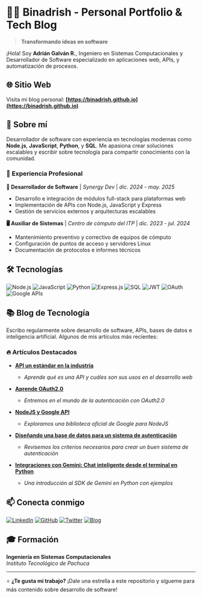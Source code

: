 # 👨‍💻 Binadrish - Personal Portfolio & Tech Blog

> **Transformando ideas en software**

¡Hola! Soy **Adrián Galván R.**, Ingeniero en Sistemas Computacionales y Desarrollador de Software especializado en aplicaciones web, APIs, y automatización de procesos.

## 🌐 Sitio Web

Visita mi blog personal: **[https://binadrish.github.io](https://binadrish.github.io)**

## 🚀 Sobre mí

Desarrollador de software con experiencia en tecnologías modernas como **Node.js**, **JavaScript**, **Python**, y **SQL**. Me apasiona crear soluciones escalables y escribir sobre tecnología para compartir conocimiento con la comunidad.

### 💼 Experiencia Profesional

**🔧 Desarrollador de Software** | *Synergy Dev* | *dic. 2024 - may. 2025*
- Desarrollo e integración de módulos full-stack para plataformas web
- Implementación de APIs con Node.js, JavaScript y Express
- Gestión de servicios externos y arquitecturas escalables

**🖥️ Auxiliar de Sistemas** | *Centro de cómputo del ITP* | *dic. 2023 - jul. 2024*
- Mantenimiento preventivo y correctivo de equipos de cómputo
- Configuración de puntos de acceso y servidores Linux
- Documentación de protocolos e informes técnicos

## 🛠️ Tecnologías

![Node.js](https://img.shields.io/badge/Node.js-339933?style=for-the-badge&logo=nodedotjs&logoColor=white)
![JavaScript](https://img.shields.io/badge/JavaScript-F7DF1E?style=for-the-badge&logo=javascript&logoColor=black)
![Python](https://img.shields.io/badge/Python-3776AB?style=for-the-badge&logo=python&logoColor=white)
![Express.js](https://img.shields.io/badge/Express.js-000000?style=for-the-badge&logo=express&logoColor=white)
![SQL](https://img.shields.io/badge/SQL-4479A1?style=for-the-badge&logo=mysql&logoColor=white)
![JWT](https://img.shields.io/badge/JWT-000000?style=for-the-badge&logo=jsonwebtokens&logoColor=white)
![OAuth](https://img.shields.io/badge/OAuth-4285F4?style=for-the-badge&logo=oauth&logoColor=white)
![Google APIs](https://img.shields.io/badge/Google_APIs-4285F4?style=for-the-badge&logo=google&logoColor=white)

## 📚 Blog de Tecnología

Escribo regularmente sobre desarrollo de software, APIs, bases de datos e inteligencia artificial. Algunos de mis artículos más recientes:

### 🔥 Artículos Destacados

- **[API un estándar en la industria](https://binadrish.github.io/api-un-estandar-en-la-industria/)**
  - *Aprende qué es una API y cuáles son sus usos en el desarrollo web*

- **[Aprende OAuth2.0](https://binadrish.github.io/aprende-oauth2/)**
  - *Entremos en el mundo de la autenticación con OAuth2.0*

- **[NodeJS y Google API](https://binadrish.github.io/nodejs-y-google-api/)**
  - *Exploramos una biblioteca oficial de Google para NodeJS*

- **[Diseñando una base de datos para un sistema de autenticación](https://binadrish.github.io/disenando-una-base-de-datos-para-un-sistema-de-autenticación-de-usuario/)**
  - *Revisemos los criterios necesarios para crear un buen sistema de autenticación*

- **[Integraciones con Gemini: Chat inteligente desde el terminal en Python](https://binadrish.github.io/integraciones-con-gemini-chat-inteligente-desde-el-terminal-en-python.md/)**
  - *Una introducción al SDK de Gemini en Python con ejemplos*

## 📫 Conecta conmigo

[![LinkedIn](https://img.shields.io/badge/LinkedIn-0077B5?style=for-the-badge&logo=linkedin&logoColor=white)](https://www.linkedin.com/in/dev-adriangr/)
[![GitHub](https://img.shields.io/badge/GitHub-100000?style=for-the-badge&logo=github&logoColor=white)](https://github.com/binadrish)
[![Twitter](https://img.shields.io/badge/Twitter-1DA1F2?style=for-the-badge&logo=twitter&logoColor=white)](https://x.com/binadrish)
[![Blog](https://img.shields.io/badge/Blog-FF5722?style=for-the-badge&logo=blogger&logoColor=white)](https://binadrish.github.io)

## 🎓 Formación

**Ingeniería en Sistemas Computacionales**  
*Instituto Tecnológico de Pachuca*

---

⭐ **¿Te gusta mi trabajo?** ¡Dale una estrella a este repositorio y sígueme para más contenido sobre desarrollo de software!
